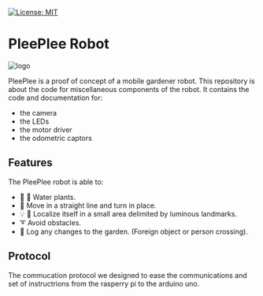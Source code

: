 [![License: MIT](https://img.shields.io/badge/License-MIT-yellow.svg)](https://opensource.org/licenses/MIT)

# PleePlee Robot

![logo](https://github.com/pleeplee-robot/location/blob/master/resources/logo-pleeplee.png)

PleePlee is a proof of concept of a mobile gardener robot.
This repository is about the code for miscellaneous components of the robot.
It contains the code and documentation for:
- the camera
- the LEDs
- the motor driver
- the odometric captors

## Features

The PleePlee robot is able to:
- :seedling: :shower: Water plants.
- :car: Move in a straight line and turn in place.
- :bulb: :satellite: Localize itself in a small area delimited by luminous landmarks.
- :curly_loop: Avoid obstacles.
- :eyes: Log any changes to the garden. (Foreign object or person crossing).

## Protocol

The commucation protocol we designed to ease the communications and
set of instructrions from the rasperry pi to the arduino uno.
